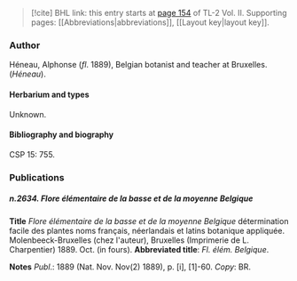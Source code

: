 > [!cite] BHL link: this entry starts at [page 154](https://www.biodiversitylibrary.org/item/103253#page/180/mode/1up) of TL-2 Vol. II.
> Supporting pages: [[Abbreviations|abbreviations]], [[Layout key|layout key]].

### Author

Héneau, Alphonse (*fl*. 1889), Belgian botanist and teacher at Bruxelles. (*Héneau*).

#### Herbarium and types

Unknown.

#### Bibliography and biography

CSP 15: 755.

### Publications

##### n.2634. Flore élémentaire de la basse et de la moyenne Belgique

**Title**
*Flore élémentaire de la basse et de la moyenne Belgique* détermination facile des plantes noms français, néerlandais et latins botanique appliquée. Molenbeeck-Bruxelles (chez l'auteur), Bruxelles (Imprimerie de L. Charpentier) 1889. Oct. (in fours).
**Abbreviated title**: *Fl. élém. Belgique*.

**Notes**
*Publ*.: 1889 (Nat. Nov. Nov(2) 1889), p. \[i\], \[1\]-60. *Copy*: BR.

